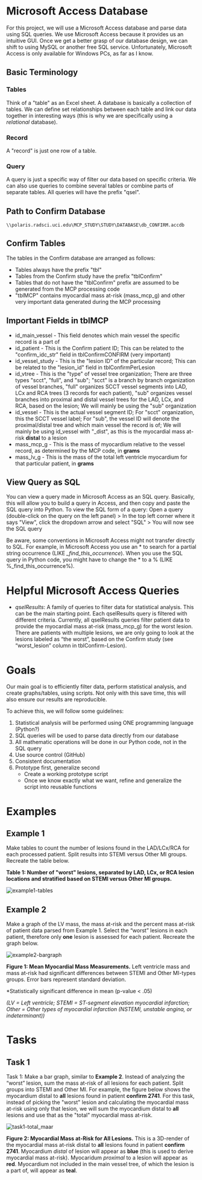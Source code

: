 # Microsoft Access Database

For this project, we will use a Microsoft Access database and parse data using SQL queries.  We use Microsoft Access because it provides us an intuitive GUI.  Once we get a better grasp of our database design, we can shift to using MySQL or another free SQL service.  Unfortunately, Microsoft Access is only available for Windows PCs, as far as I know.

## Basic Terminology

### Tables
Think of a "table" as an Excel sheet.  A database is basically a collection of tables.  We can define set relationships between each table and link our data together in interesting ways (this is why we are specifically using a _relational_ database).

### Record
A "record" is just one row of a table.

### Query
A query is just a specific way of filter our data based on specific criteria.  We can also use queries to combine several tables or combine parts of separate tables.  All queries will have the prefix "qsel".


## Path to __Confirm__ Database
```
\\polaris.radsci.uci.edu\MCP_STUDY\STUDY\DATABASE\db_CONFIRM.accdb
```
## Confirm Tables
  The tables in the Confirm database are arranged as follows:
- Tables always have the prefix "tbl"
- Tables from the Confirm study have the prefix "tblConfirm"
- Tables that do not have the "tblConfirm" prefix are assumed to be generated from the MCP processing code
- "tblMCP" contains myocardial mass at-risk (mass_mcp_g) and other very important data generated during the MCP processing

## Important Fields in tblMCP
- id_main_vessel - This field denotes which main vessel the specific record is a part of
- id_patient - This is the Confirm patient ID; This can be related to the "confirm_idc_str" field in tblConfirmCONFIRM (very important)
- id_vessel_study - This is the "lesion ID" of the particular record;  This can be related to the "lesion_id" field in tblConfirmPerLesion
- id_vtree - This is the "type" of vessel tree organization;  There are three types "scct", "full", and "sub"; "scct" is a branch by branch organization of vessel branches, "full" organizes SCCT vessel segments into LAD, LCx and RCA trees (3 records for each patient), "sub" organizes vessel branches into proximal and distal vessel trees for the LAD, LCx, and RCA, based on the lesion; We will mainly be using the "sub" organization
- id_vessel - This is the actual vessel segment ID;  For "scct" organization, this the SCCT vessel label; For "sub", the vessel ID will denote the proximal/distal tree and which main vessel the record is of;  We will mainly be using id_vessel with "_dist", as this is the myocardial mass at-risk __distal__ to a lesion
- mass_mcp_g - This is the mass of myocardium relative to the vessel record, as determined by the MCP code, in __grams__
- mass_lv_g - This is the mass of the total left ventricle myocardium for that particular patient, in __grams__

## View Query as SQL
You can view a query made in Microsoft Access as an SQL query.  Basically, this will allow you to build a query in Access, and then copy and paste the SQL query into Python.  To view the SQL form of a query:  Open a query (double-click on the query on the left panel) > In the top left corner where it says "View", click the dropdown arrow and select "SQL" > You will now see the SQL query

Be aware, some conventions in Microsoft Access might not transfer directly to SQL.  For example, in Microsoft Access you use an * to search for a partial string occurrence (LIKE *_find_this_occurrence*).  When you use the SQL query in Python code, you might have to change the * to a % (LIKE %_find_this_occurrence%).

# Helpful Microsoft Access Queries

- _qselResults_: A family of queries to filter data for statistical analysis.  This can be the main starting point.  Each qselResults query is filtered with different criteria.  Currently, all qselResults queries filter patient data to provide the myocardial mass at-risk (mass_mcp_g) for the worst lesion.  There are patients with multiple lesions, we are only going to look at the lesions labeled as “the worst”, based on the Confirm study (see “worst_lesion” column in tblConfirm-Lesion). 


# Goals

Our main goal is to efficiently filter data, perform statistical analysis, and create graphs/tables, using scripts.  Not only with this save time, this will also ensure our results are reproducible.

To achieve this, we will follow some guidelines:

1.	Statistical analysis will be performed using ONE programming language (Python?)
1.	SQL queries will be used to parse data directly from our database
1.	All mathematic operations will be done in our Python code, not in the SQL query
1.	Use source control (GitHub)
1.	Consistent documentation
1.	Prototype first, generalize second
	-	Create a working prototype script
	-	Once we know exactly what we want, refine and generalize the script into reusable functions

# Examples
## Example 1
Make tables to count the number of lesions found in the LAD/LCx/RCA for each processed patient.  Split results into STEMI versus Other MI groups.  Recreate the table below.

__Table 1: Number of "worst" lesions, separated by LAD, LCx, or RCA lesion locations and stratified based on STEMI versus Other MI groups.__

![example1-tables](/readme-media/example1-tables.png)




## Example 2
Make a graph of the LV mass, the mass at-risk and the percent mass at-risk of patient data parsed from Example 1.  Select the “worst” lesions in each patient, therefore only __one__ lesion is assessed for each patient.  Recreate the graph below.

![example2-bargraph](/readme-media/example2-bargraph.png)

__Figure 1:  Mean Myocardial Mass Measurements.__  Left ventricle mass and mass at-risk had significant differences between STEMI and Other MI-types groups.  Error bars represent standard deviation. 

*Statistically significant difference in mean (p-value < .05)

_(LV = Left ventricle; STEMI = ST-segment elevation myocardial infarction; Other = Other types of myocardial infarction (NSTEMI, unstable angina, or indeterminant))_



# Tasks
## Task 1
Task 1:  Make a bar graph, similar to __Example 2__.  Instead of analyzing the “worst” lesion, sum the mass at-risk of all lesions for each patient.  Split groups into STEMI and Other MI.  For example, the figure below shows the myocardium distal to __all__ lesions found in patient __confirm 2741__.  For this task, instead of picking the "worst" lesion and calculating the myocardial mass at-risk using only that lesion, we will sum the myocardium distal to __all__ lesions and use that as the "total" myocardial mass at-risk.

![task1-total_maar](/readme-media/task1-total_maar.png)

__Figure 2:  Myocardial Mass at-Risk for All Lesions.__ This is a 3D-render of the myocardial mass at-risk distal to __all__ lesions found in patient __confirm 2741__.  Myocardium _distal_ of lesion will appear as __blue__ (this is used to derive myocardial mass at-risk).  Myocaridum _proximal_ to a lesion will appear as __red__.  Myocardium not included in the main vessel tree, of which the lesion is a part of, will appear as __teal__.


